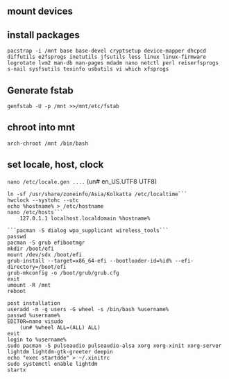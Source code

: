 ## mount devices
## install packages
```pacstrap -i /mnt base base-devel cryptsetup device-mapper dhcpcd diffutils e2fsprogs inetutils jfsutils less linux linux-firmware logrotate lvm2 man-db man-pages mdadm nano netctl perl reiserfsprogs s-nail sysfsutils texinfo usbutils vi which xfsprogs```
## Generate fstab
```genfstab -U -p /mnt >>/mnt/etc/fstab```
## chroot into mnt
```arch-chroot /mnt /bin/bash```
## set locale, host, clock
```nano /etc/locale.gen ....```
	(un# en_US.UTF8 UTF8)
```locale-gen
ln -sf /usr/share/zoneinfo/Asia/Kolkatta /etc/localtime```
hwclock --systohc --utc
echo %hostname% > /etc/hostname
nano /etc/hosts```
	127.0.1.1 localhost.localdomain %hostname%
	
```pacman -S dialog wpa_supplicant wireless_tools``` 
passwd 
pacman -S grub efibootmgr
mkdir /boot/efi
mount /dev/sdx /boot/efi
grub-install --target=x86_64-efi --bootloader-id=%id% --efi-directory=/boot/efi
grub-mkconfig -o /boot/grub/grub.cfg
exit
umount -R /mnt
reboot

post installation
useradd -m -g users -G wheel -s /bin/bash %username%
passwd %username%
EDITOR=nano visudo
	(un# %wheel ALL=(ALL) ALL)
exit 
login to %username%
sudo pacman -S pulseaudio pulseaudio-alsa xorg xorg-xinit xorg-server lightdm lightdm-gtk-greeter deepin
echo "exec startdde" > ~/.xinitrc
sudo systemctl enable lightdm
startx

